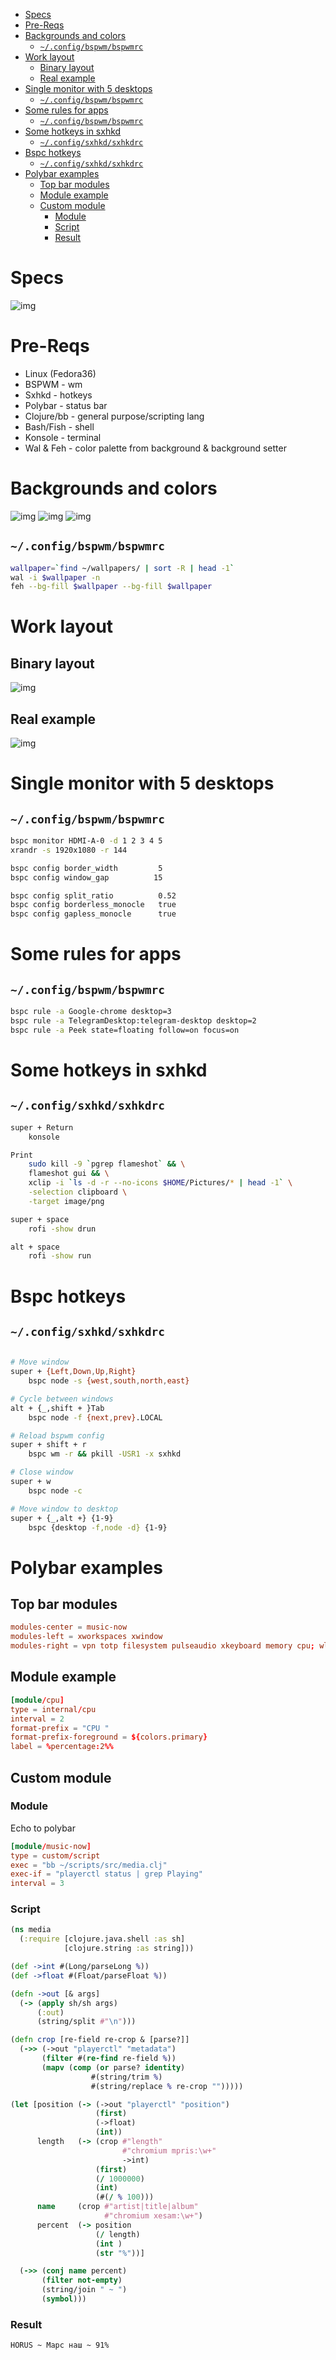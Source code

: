 - [Specs](#orgf3ad6a5)
- [Pre-Reqs](#orgb046981)
- [Backgrounds and colors](#orge7818e4)
  - [`~/.config/bspwm/bspwmrc`](#org754e6e9)
- [Work layout](#org91f6e77)
  - [Binary layout](#orgc118c20)
  - [Real example](#org8c8c1d6)
- [Single monitor with 5 desktops](#org59de66e)
  - [`~/.config/bspwm/bspwmrc`](#orgb1d4d51)
- [Some rules for apps](#orgc05a71a)
  - [`~/.config/bspwm/bspwmrc`](#org70f5cb9)
- [Some hotkeys in sxhkd](#org1029519)
  - [`~/.config/sxhkd/sxhkdrc`](#orgec3549f)
- [Bspc hotkeys](#orga9badab)
  - [`~/.config/sxhkd/sxhkdrc`](#org3f60d4d)
- [Polybar examples](#org7b4999a)
  - [Top bar modules](#orgc774fe1)
  - [Module example](#org4d52287)
  - [Custom module](#org46a7210)
    - [Module](#org6b57ac9)
    - [Script](#org301db74)
    - [Result](#orga2d215b)



<a id="orgf3ad6a5"></a>

# Specs

![img](img/0_1.png)


<a id="orgb046981"></a>

# Pre-Reqs

-   Linux (Fedora36)
-   BSPWM - wm
-   Sxhkd - hotkeys
-   Polybar - status bar
-   Clojure/bb - general purpose/scripting lang
-   Bash/Fish - shell
-   Konsole - terminal
-   Wal & Feh - color palette from background & background setter


<a id="orge7818e4"></a>

# Backgrounds and colors

![img](img/1.png) ![img](img/2.png) ![img](img/3.png)


<a id="org754e6e9"></a>

## `~/.config/bspwm/bspwmrc`

```bash
wallpaper=`find ~/wallpapers/ | sort -R | head -1`
wal -i $wallpaper -n
feh --bg-fill $wallpaper --bg-fill $wallpaper
```


<a id="org91f6e77"></a>

# Work layout


<a id="orgc118c20"></a>

## Binary layout

![img](img/4.png)


<a id="org8c8c1d6"></a>

## Real example

![img](img/5.png)


<a id="org59de66e"></a>

# Single monitor with 5 desktops


<a id="orgb1d4d51"></a>

## `~/.config/bspwm/bspwmrc`

```bash
bspc monitor HDMI-A-0 -d 1 2 3 4 5
xrandr -s 1920x1080 -r 144

bspc config border_width         5
bspc config window_gap          15

bspc config split_ratio          0.52
bspc config borderless_monocle   true
bspc config gapless_monocle      true
```


<a id="orgc05a71a"></a>

# Some rules for apps


<a id="org70f5cb9"></a>

## `~/.config/bspwm/bspwmrc`

```bash
bspc rule -a Google-chrome desktop=3
bspc rule -a TelegramDesktop:telegram-desktop desktop=2
bspc rule -a Peek state=floating follow=on focus=on
```


<a id="org1029519"></a>

# Some hotkeys in sxhkd


<a id="orgec3549f"></a>

## `~/.config/sxhkd/sxhkdrc`

```bash
super + Return
	konsole

Print
	sudo kill -9 `pgrep flameshot` && \
	flameshot gui && \
	xclip -i `ls -d -r --no-icons $HOME/Pictures/* | head -1` \
	-selection clipboard \
	-target image/png

super + space
	rofi -show drun

alt + space
	rofi -show run
```


<a id="orga9badab"></a>

# Bspc hotkeys


<a id="org3f60d4d"></a>

## `~/.config/sxhkd/sxhkdrc`

```bash

# Move window
super + {Left,Down,Up,Right}
	bspc node -s {west,south,north,east}

# Cycle between windows
alt + {_,shift + }Tab
	bspc node -f {next,prev}.LOCAL

# Reload bspwm config
super + shift + r
	bspc wm -r && pkill -USR1 -x sxhkd

# Close window
super + w
	bspc node -c

# Move window to desktop
super + {_,alt +} {1-9}
	bspc {desktop -f,node -d} {1-9}
```


<a id="org7b4999a"></a>

# Polybar examples


<a id="orgc774fe1"></a>

## Top bar modules

```conf
modules-center = music-now
modules-left = xworkspaces xwindow
modules-right = vpn totp filesystem pulseaudio xkeyboard memory cpu; wlan eth date
```


<a id="org4d52287"></a>

## Module example

```conf
[module/cpu]
type = internal/cpu
interval = 2
format-prefix = "CPU "
format-prefix-foreground = ${colors.primary}
label = %percentage:2%%
```


<a id="org46a7210"></a>

## Custom module


<a id="org6b57ac9"></a>

### Module

Echo to polybar

```conf
[module/music-now]
type = custom/script
exec = "bb ~/scripts/src/media.clj"
exec-if = "playerctl status | grep Playing"
interval = 3
```


<a id="org301db74"></a>

### Script

```clojure
(ns media
  (:require [clojure.java.shell :as sh]
            [clojure.string :as string]))

(def ->int #(Long/parseLong %))
(def ->float #(Float/parseFloat %))

(defn ->out [& args]
  (-> (apply sh/sh args)
      (:out)
      (string/split #"\n")))

(defn crop [re-field re-crop & [parse?]]
  (->> (->out "playerctl" "metadata")
       (filter #(re-find re-field %))
       (mapv (comp (or parse? identity)
                  #(string/trim %)
                  #(string/replace % re-crop "")))))

(let [position (-> (->out "playerctl" "position")
                   (first)
                   (->float)
                   (int))
      length   (-> (crop #"length"
                         #"chromium mpris:\w+"
                         ->int)
                   (first)
                   (/ 1000000)
                   (int)
                   (#(/ % 100)))
      name     (crop #"artist|title|album"
                     #"chromium xesam:\w+")
      percent  (-> position
                   (/ length)
                   (int )
                   (str "%"))]

  (->> (conj name percent)
       (filter not-empty)
       (string/join " ~ ")
       (symbol)))
```


<a id="orga2d215b"></a>

### Result

`HORUS ~ Марс наш ~ 91%`